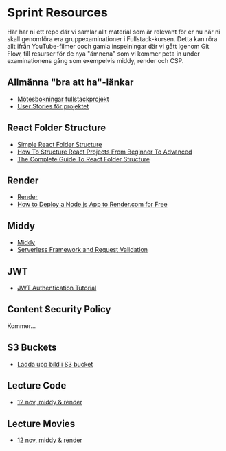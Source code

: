 # Sprint Resources

Här har ni ett repo där vi samlar allt material som är relevant för er nu när ni skall genomföra era gruppexaminationer i Fullstack-kursen.
Detta kan röra allt ifrån YouTube-filmer ooch gamla inspelningar där vi gått igenom Git Flow, till resurser för de nya "ämnena" som vi kommer peta in under examinationens gång som exempelvis middy, render och CSP.

## Allmänna "bra att ha"-länkar

* [Mötesbokningar fullstackprojekt](https://docs.google.com/spreadsheets/d/1HtJ21lBjwtNP8tbahDz9s2I9gDJIs8P1WJMk_N25KpY/edit?usp=sharing)
* [User Stories för projektet](https://github.com/users/Santosnr6/projects/21)

## React Folder Structure

* [Simple React Folder Structure](https://github.com/ahsan-chy/React-JS-Advance-Folder-Structure)
* [How To Structure React Projects From Beginner To Advanced](https://blog.webdevsimplified.com/2022-07/react-folder-structure/)
* [The Complete Guide To React Folder Structure](https://www.youtube.com/watch?v=_bIJoOriBxA)

## Render

* [Render](https://render.com/)
* [How to Deploy a Node.js App to Render.com for Free ](https://www.youtube.com/watch?v=bnCOyGaSe84)

## Middy

* [Middy](https://middy.js.org/)
* [Serverless Framework and Request Validation](https://www.youtube.com/watch?v=wV-OldL8wsc&t=112s)

## JWT

* [JWT Authentication Tutorial](https://www.youtube.com/watch?v=mbsmsi7l3r4)

## Content Security Policy

Kommer...

## S3 Buckets

* [Ladda upp bild i S3 bucket](https://vimeo.com/857088650/4c44e8a1a0)

## Lecture Code

* [12 nov, middy & render](https://github.com/fu-fullstack-fe23/week-46-lecture-middy-render.git)

## Lecture Movies

* [12 nov, middy & render](https://funet.sharepoint.com/:v:/s/FrontendutvecklareYH-Fe23Karlstad/EZWBSQOlMMJNkN2gMBbD5eYBxJSM6CmKBZSjscc0O_CtEA?e=tbtqLz)
